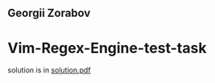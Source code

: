 ## Georgii Zorabov
# Vim-Regex-Engine-test-task


solution is in [solution.pdf](https://github.com/georgiizorabov/Vim-Regex-Engine-test-task/blob/main/solution.pdf)
